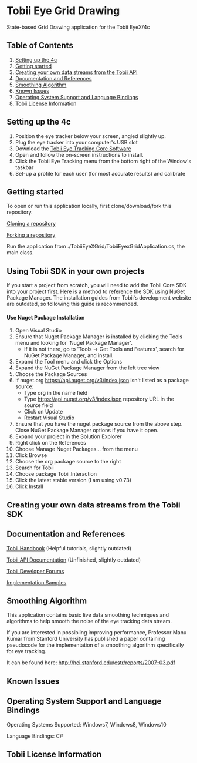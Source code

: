 # Tobii Eye Grid Drawing
State-based Grid Drawing application for the Tobii EyeX/4c

## Table of Contents
1. [Setting up the 4c](#setting-up-the-4c)
2. [Getting started](#getting-started)
3. [Creating your own data streams from the Tobii API](#creating-your-own-data-streams-from-the-tobii-api)
4. [Documentation and References](#documentation-and-references)
5. [Smoothing Algorithm](#smoothing-algorithm)
6. [Known Issues](#known-issues)
7. [Operating System Support and Language Bindings](#operating-system-support-and-language-bindings)
8. [Tobii License Information](#tobii-license-information)

## Setting up the 4c
1. Position the eye tracker below your screen, angled slightly up.
2. Plug the eye tracker into your computer's USB slot
3. Download the [Tobii Eye Tracking Core Software](https://tobiigaming.com/getstarted/)
4. Open and follow the on-screen instructions to install.
5. Click the Tobii Eye Tracking menu from the bottom right of the Window's taskbar
6. Set-up a profile for each user (for most accurate results) and calibrate

## Getting started
To open or run this application locally, first clone/download/fork this repository.

[Cloning a repository](https://help.github.com/articles/cloning-a-repository/)

[Forking a repository](https://help.github.com/articles/fork-a-repo/)

Run the application from ./TobiiEyeXGrid/TobiiEyexGridApplication.cs, the main class.

## Using Tobii SDK in your own projects
If you start a project from scratch, you will need to add the Tobii Core SDK into your project first. Here is a method to reference the SDK using NuGet Package Manager. The installation guides from Tobii's development website are outdated, so following this guide is recommended.

#### Use Nuget Package Installation
1. Open Visual Studio
2. Ensure that Nuget Package Manager is installed by clicking the Tools menu and looking for 'Nuget Package Manager'.
   - If it is not there, go to 'Tools -> Get Tools and Features', search for NuGet Package Manager, and install.
3. Expand the Tool menu and click the Options
4. Expand the NuGet Package Manager from the left tree view
5. Choose the Package Sources
6. If nuget.org https://api.nuget.org/v3/index.json isn't listed as a package source:
   - Type org in the name field
   - Type https://api.nuget.org/v3/index.json repository URL in the source field
   - Click on Update
   - Restart Visual Studio
7. Ensure that you have the nuget package source from the above step. Close NuGet Package Manager options if you have it open.
8. Expand your project in the Solution Explorer
9. Right click on the References
10. Choose Manage Nuget Packages… from the menu
12. Click Browse
13. Choose the org package source to the right
14. Search for Tobii
15. Choose package Tobii.Interaction
16. Click the latest stable version (I am using v0.73)
17. Click Install

## Creating your own data streams from the Tobii SDK

## Documentation and References
[Tobii Handbook](https://tobii.github.io/CoreSDK/articles/intro.html) (Helpful tutorials, slightly outdated)

[Tobii API Documentation](https://tobii.github.io/CoreSDK/api/index.html) (Unfinished, slightly outdated)

[Tobii Developer Forums](http://developer.tobii.com/community-forums/)

[Implementation Samples](https://github.com/Tobii/CoreSDK/tree/master/samples)

## Smoothing Algorithm
This application contains basic live data smoothing techniques and algorithms to help smooth the noise of the eye tracking data stream.

If you are interested in possibling improving performance, Professor Manu Kumar from Stanford University has published a paper 
containing pseudocode for the implementation of a smoothing algorithm specifically for eye tracking.

It can be found here:
http://hci.stanford.edu/cstr/reports/2007-03.pdf

## Known Issues

## Operating System Support and Language Bindings
Operating Systems Supported: Windows7, Windows8, Windows10

Language Bindings: C#

## Tobii License Information
